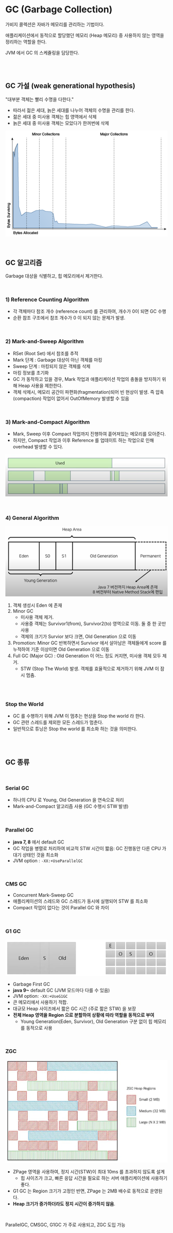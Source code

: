 # GC (Garbage Collection)



가비지 콜렉션은 자바가 메모리를 관리하는 기법이다. 

애플리케이션에서 동적으로 할당했던 메모리 (Heap 메모리) 중 사용하지 않는 영역을 정리하는 역할을 한다.

JVM 에서 GC 의 스케쥴링을 담당한다.



<br />

<br />

## GC 가설 (weak generational hypothesis)

"대부분 객체는 빨리 수명을 다한다."

- 따라서 젊은 세대, 늙은 세대를 나누어 객체의 수명을 관리를 한다.
- 젊은 세대 중 미사용 객체는 힙 영역에서 삭제
- 늙은 세대 중 미사용 객체는 모았다가 한꺼번에 삭제

![](./images/weak_generation_hypothesis.png)





<br />

## GC 알고리즘

Garbage 대상을 식별하고, 힙 메모리에서 제거한다.

<br />

### 1) Reference Counting Algorithm

- 각 객체마다 참조 개수 (reference count) 를 관리하여, 개수가 0이 되면 GC 수행
- 순환 참조 구조에서 참조 개수가 0 이 되지 않는 문제가 발생.

<br />

### 2) Mark-and-Sweep Algorithm

- RSet (Root Set) 에서 참조를 추적
- Mark 단계 : Garbage 대상이 아닌 객체를 마킹
- Sweep 단계 : 마킹되지 않은 객체를 삭제
- 마킹 정보를 초기화
- GC 가 동작하고 있을 경우, Mark 작업과 애플리케이션 작업의 충돌을 방지하기 위해 Heap 사용을 제한한다.
- 객체 삭제시, 메모리 공간이 파편화(fragmentation)되어 빈 현상이 발생. 즉 압축 (compaction) 작업이 없어서 OutOfMemory 발생할 수 있음

<br />

### 3) Mark-and-Compact Algorithm

- Mark, Sweep 이후 Compact 작업까지 진행하여 흩어져있는 메모리를 모아준다.
- 하지만, Compact 작업과 이후 Reference 를 업데이트 하는 작업으로 인해 overhead 발생할 수 있다.

![](./images/mark_and_compact.png)

<br />

### 4) General Algorithm

![](./images/heap_area.png)

1. 객체 생성시 Eden 에 존재
2. Minor GC
   - 미사용 객체 제거. 
   - 사용중 객체는 Survivor1(from), Survivor2(to) 영역으로 이동. 둘 중 한 곳만 사용
   - 객체의 크기가 Survior 보다 크면, Old Generation 으로 이동
3. Promotion: Minor GC 반복하면서 Survivor 에서 살아남은 객체들에게 score 를 누적하여 기준 이상이면 Old Generation 으로 이동
4. Full GC (Major GC) : Old Generation 이 어느 정도 커지면, 미사용 객체 모두 제거. 
   - STW (Stop The World) 발생. 객체를 효율적으로 제거하기 위해 JVM 이 잠시 멈춤.

<br />

<br />

### Stop the World

- GC 를 수행하기 위해 JVM 이 멈추는 현상을 Stop the world 라 한다.
- GC 관련 스레드를 제외한 모든 스레드가 멈춘다.
- 일반적으로 튜닝은 Stop the world 를 최소화 하는 것을 의미한다.

<br />

<br />

## GC 종류

<br />

### Serial GC

- 하나의 CPU 로 Young, Old Generation 을 연속으로 처리
- Mark-and-Compact 알고리즘 사용 (GC 수행시 STW 발생)

<br />

### Parallel GC

- **java 7, 8** 에서 default GC
- GC 작업을 병렬로 처리하여 비교적 STW 시간이 짧음: GC 진행동안 다른 CPU 가 대기 상태인 것을 최소화
- JVM option : `-XX:+UseParallelGC`

<br />

### CMS GC

- Concurrent Mark-Sweep GC
- 애플리케이션의 스레드와 GC 스레드가 동시에 실행되어 STW 를 최소화
- Compact 작업이 없다는 것이 Parallel GC 와 차이

<br />

### G1 GC

![](./images/g1_gc.png)

- Garbage First GC
- **java 9~** default GC (JVM 모드마다 다를 수 있음)
- JVM option: `-XX:+UseG1GC`
- 큰 메모리에서 사용하기 적합.
- 대규모 Heap 사이즈에서 짧은 GC 시간 (주로 짧은 STW) 을 보장
- **전체 Heap 영역을 Region 으로 분할하여 상황에 따라 역할을 동적으로 부여**
  - Young Generation(Eden, Survivor), Old Generation 구분 없이 힙 메모리를 동적으로 사용

<br />

### ZGC

![](./images/zgc.png)

- ZPage 영역을 사용하여, 정지 시간(STW)이 최대 10ms 를 초과하지 않도록 설계
  - 힙 사이즈가 크고, 빠른 응답 시간을 필요로 하는 서버 애플리케이션에 사용하기 좋다.
- G1 GC 는 Region 크기가 고정인 반면, ZPage 는 2MB 배수로 동적으로 운영된다.
- **Heap 크기가 증가하더라도 정지 시간이 증가하지 않음**.

<br />

ParallelGC, CMSGC, G1GC 가 주로 사용되고, ZGC 도입 가능

<br />
